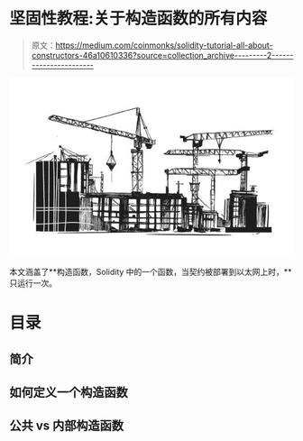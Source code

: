 # 坚固性教程:关于构造函数的所有内容

> 原文：<https://medium.com/coinmonks/solidity-tutorial-all-about-constructors-46a10610336?source=collection_archive---------2----------------------->

![](img/c684992cc36fa81a0cdbe5914374baf5.png)

本文涵盖了**构造函数，Solidity 中的一个函数，当契约被部署到以太网上时，**只运行一次。

# 目录

## **简介**

## **如何定义一个构造函数**

## **公共 vs 内部构造函数**